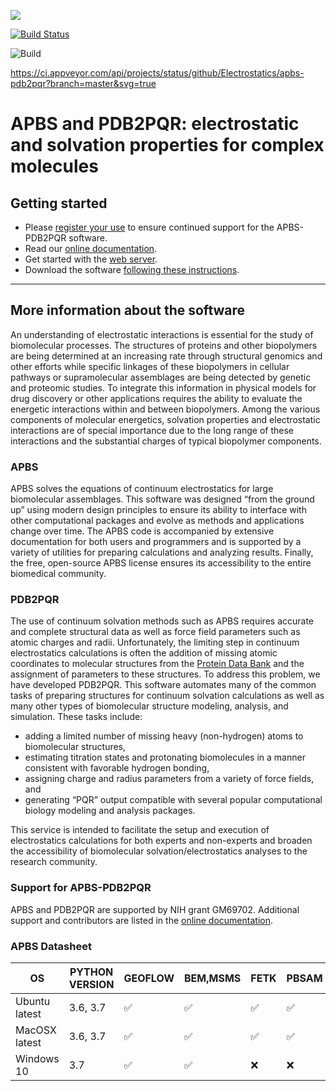 <a href='http://www.poissonboltzmann.org/'><img src='https://img.shields.io/badge/homepage-poissonboltzmann-blue.svg'></a>

[![Build Status](https://travis-ci.org/Electrostatics/apbs-pdb2pqr.svg?branch=master)](https://travis-ci.org/Electrostatics/apbs-pdb2pqr)

![Build](https://github.com/Electrostatics/apbs-pdb2pqr/workflows/Build/badge.svg)

https://ci.appveyor.com/api/projects/status/github/Electrostatics/apbs-pdb2pqr?branch=master&svg=true

# APBS and PDB2PQR: electrostatic and solvation properties for complex molecules

## Getting started

* Please [register your use](http://eepurl.com/by4eQr) to ensure continued support for the APBS-PDB2PQR software.
* Read our [online documentation](http://apbs-pdb2pqr.readthedocs.io/).
* Get started with the [web server](http://server.poissonboltzmann.org/).
* Download the software [following these instructions](http://apbs-pdb2pqr.readthedocs.io/en/latest/downloads.html).

-----


## More information about the software

An understanding of electrostatic interactions is essential for the study of biomolecular processes.
The structures of proteins and other biopolymers are being determined at an increasing rate through structural genomics and other efforts while specific linkages of these biopolymers in cellular pathways or supramolecular assemblages are being detected by genetic and proteomic studies.
To integrate this information in physical models for drug discovery or other applications requires the ability to evaluate the energetic interactions within and between biopolymers.
Among the various components of molecular energetics, solvation properties and electrostatic interactions are of special importance due to the long range of these interactions and the substantial charges of typical biopolymer components.

### APBS

APBS solves the equations of continuum electrostatics for large biomolecular assemblages.
This software was designed “from the ground up” using modern design principles to ensure its ability to interface with other computational packages and evolve as methods and applications change over time.
The APBS code is accompanied by extensive documentation for both users and programmers and is supported by a variety of utilities for preparing calculations and analyzing results.
Finally, the free, open-source APBS license ensures its accessibility to the entire biomedical community.

### PDB2PQR
The use of continuum solvation methods such as APBS requires accurate and complete structural data as well as force field parameters such as atomic charges and radii.
Unfortunately, the limiting step in continuum electrostatics calculations is often the addition of missing atomic coordinates to molecular structures from the [Protein Data Bank](http://www.wwpdb.org/) and the assignment of parameters to these structures.
To address this problem, we have developed PDB2PQR.
This software automates many of the common tasks of preparing structures for continuum solvation calculations as well as many other types of biomolecular structure modeling, analysis, and simulation.
These tasks include:

* adding a limited number of missing heavy (non-hydrogen) atoms to biomolecular structures,
* estimating titration states and protonating biomolecules in a manner consistent with favorable hydrogen bonding,
* assigning charge and radius parameters from a variety of force fields, and
* generating “PQR” output compatible with several popular computational biology modeling and analysis packages.

This service is intended to facilitate the setup and execution of electrostatics calculations for both experts and non-experts and broaden the accessibility of biomolecular solvation/electrostatics analyses to the research community.

### Support for APBS-PDB2PQR

APBS and PDB2PQR are supported by NIH grant GM69702.
Additional support and contributors are listed in the [online documentation](http://apbs-pdb2pqr.readthedocs.io/).

### APBS Datasheet


OS            | PYTHON VERSION | GEOFLOW            | BEM,MSMS           | FETK               | PBSAM              | PBAM               | PYTHON             | SHARED_LIBS        | TESTS PASS
------------- | ------------ | ------------- | ------------- | ------------- | ------------- | ------------- | ------------- | ------------- | ------------- 
Ubuntu latest | 3.6, 3.7       | :white_check_mark: | :white_check_mark: | :white_check_mark: | :white_check_mark: | :white_check_mark: | :white_check_mark: | :white_check_mark: | :white_check_mark:
MacOSX latest | 3.6, 3.7       | :white_check_mark: | :white_check_mark: | :white_check_mark: | :white_check_mark: | :white_check_mark: | :white_check_mark: | :white_check_mark: | :white_check_mark:
Windows 10    | 3.7            | :white_check_mark: | :white_check_mark: | :x:                | :x:                | :white_check_mark: | :white_check_mark: | :x:                | :white_check_mark:
